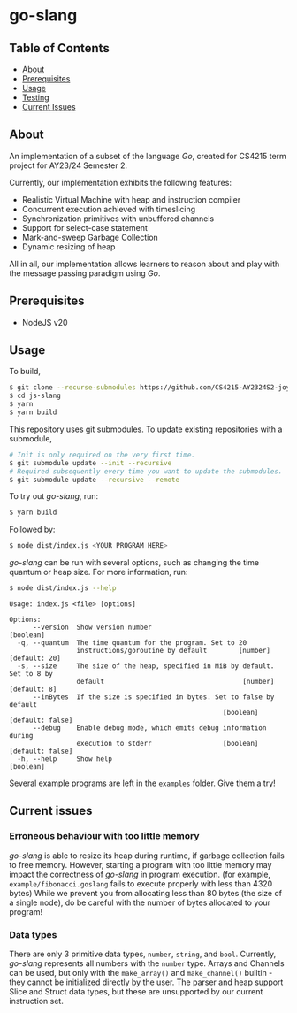 # go-slang

## Table of Contents

- [About](#about)
- [Prerequisites](#prerequisites)
- [Usage](#usage)
- [Testing](#testing)
- [Current Issues](#current-issues)

## About

An implementation of a subset of the language _Go_, created for CS4215 term project for AY23/24 Semester 2.

Currently, our implementation exhibits the following features:

- Realistic Virtual Machine with heap and instruction compiler
- Concurrent execution achieved with timeslicing
- Synchronization primitives with unbuffered channels
- Support for select-case statement
- Mark-and-sweep Garbage Collection
- Dynamic resizing of heap

All in all, our implementation allows learners to reason about and play with the message passing paradigm using _Go_. 

## Prerequisites

- NodeJS v20

## Usage

To build,

```bash
$ git clone --recurse-submodules https://github.com/CS4215-AY2324S2-joy-kyriel/go-slang.git
$ cd js-slang
$ yarn
$ yarn build
```

This repository uses git submodules. To update existing repositories with a submodule,

```bash
# Init is only required on the very first time.
$ git submodule update --init --recursive
# Required subsequently every time you want to update the submodules.
$ git submodule update --recursive --remote
```

To try out _go-slang_, run:

```bash
$ yarn build
```

Followed by:

```bash
$ node dist/index.js <YOUR PROGRAM HERE>
```

_go-slang_ can be run with several options, such as changing the time quantum or heap size. For more information, run:

```bash
$ node dist/index.js --help
```

```{.}
Usage: index.js <file> [options]

Options:
      --version  Show version number                                   [boolean]
  -q, --quantum  The time quantum for the program. Set to 20
                 instructions/goroutine by default        [number] [default: 20]
  -s, --size     The size of the heap, specified in MiB by default. Set to 8 by
                 default                                   [number] [default: 8]
      --inBytes  If the size is specified in bytes. Set to false by default
                                                      [boolean] [default: false]
      --debug    Enable debug mode, which emits debug information during
                 execution to stderr                  [boolean] [default: false]
  -h, --help     Show help                                             [boolean]
```

Several example programs are left in the `examples` folder. Give them a try!

## Current issues

### Erroneous behaviour with too little memory

_go-slang_ is able to resize its heap during runtime, if garbage collection fails to free memory. However, starting a program with too little
memory may impact the correctness of _go-slang_ in program execution. (for example, `example/fibonacci.goslang` fails to execute properly with less than 4320 bytes) While we prevent you from allocating less than 80 bytes (the size of a single node), do be careful with the number of bytes allocated to your program!

### Data types

There are only 3 primitive data types, `number`, `string`, and `bool`. Currently, _go-slang_ represents all numbers with the `number` type. Arrays and Channels can be used, but only with the `make_array()` and `make_channel()` builtin - they cannot be initialized directly by the user. The parser and heap support Slice and Struct data types, but these are unsupported by our current instruction set.